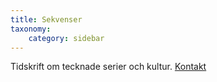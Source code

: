 ```yaml
---
title: Sekvenser
taxonomy:
    category: sidebar
---
```


Tidskrift om tecknade serier och kultur. [Kontakt](mailto:mikkeschiren@gmail.com)
